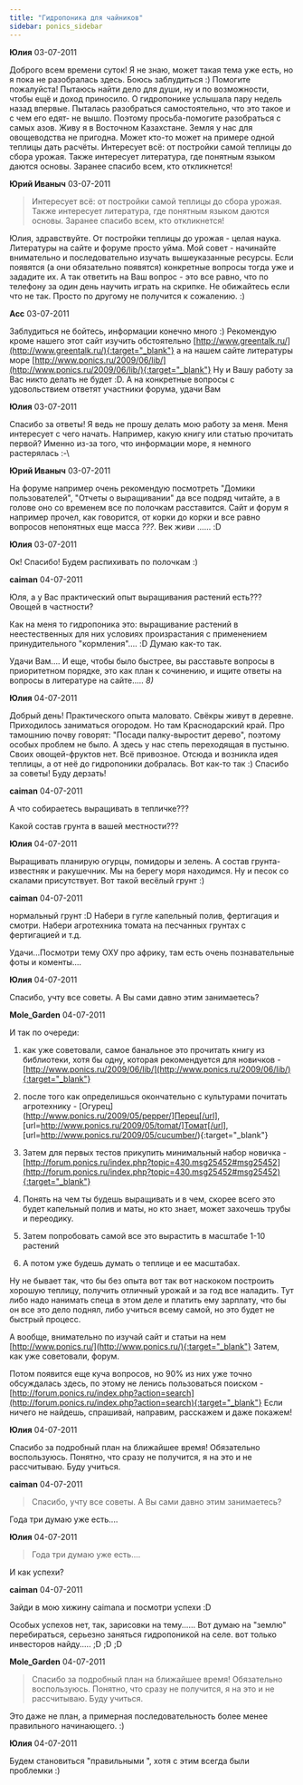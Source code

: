 ```yaml
---
title: "Гидропоника для чайников"
sidebar: ponics_sidebar
---
```


**Юлия** 03-07-2011

Доброго всем времени суток! Я не знаю, может такая тема уже есть, но я пока не разобралась здесь. Боюсь заблудиться :) Помогите пожалуйста! Пытаюсь найти дело для души, ну и по возможности, чтобы ещё и доход приносило. О гидропонике услышала пару недель назад впервые. Пыталась разобраться самостоятельно, что это такое и с чем его едят- не вышло. Поэтому просьба-помогите разобраться с самых азов. Живу я в Восточном Казахстане. Земля у нас для овощеводства не пригодна. Может кто-то может на примере одной теплицы дать расчёты. Интересует всё: от постройки самой теплицы до сбора урожая. Также интересует литература, где понятным языком даются основы. Заранее спасибо всем, кто откликнется! 


**Юрий Иваныч** 03-07-2011

> Интересует всё: от постройки самой теплицы до сбора урожая. Также интересует литература, где понятным языком даются основы. Заранее спасибо всем, кто откликнется!

Юлия, здравствуйте. От постройки теплицы до урожая - целая наука. Литературы на сайте и форуме просто уйма. Мой совет - начинайте внимательно и последовательно изучать вышеуказанные ресурсы. Если появятся (а они обязательно появятся) конкретные вопросы тогда уже и зададите их. А так ответить на Ваш вопрос - это все равно, что по телефону за один день научить играть на скрипке. Не обижайтесь если что не так. Просто по другому не получится к сожалению. :)


**Acc** 03-07-2011

Заблудиться не бойтесь, информации конечно много :) Рекомендую кроме нашего этот сайт изучить обстоятельно [http://www.greentalk.ru/](http://www.greentalk.ru/){:target="_blank"} а на нашем сайте литературы море [http://www.ponics.ru/2009/06/lib/](http://www.ponics.ru/2009/06/lib/){:target="_blank"} Ну и Вашу работу за Вас никто делать не будет :D. А на конкретные вопросы с удовольствием ответят участники форума, удачи Вам


**Юлия** 03-07-2011

Спасибо за ответы! Я ведь не прошу делать мою работу за меня. Меня интересует с чего начать. Например, какую книгу или статью прочитать первой? Именно из-за того, что информации море, я немного растерялась :-\


**Юрий Иваныч** 03-07-2011

На форуме например очень рекомендую посмотреть "Домики пользователей", "Отчеты о выращивании" да все подряд читайте, а в голове оно со временем все по полочкам расставится. Сайт и форум я например прочел, как говорится, от корки до корки и все равно вопросов непонятных еще масса *???*. Век живи ...... :D 


**Юлия** 03-07-2011

Ок! Спасибо! Будем распихивать по полочкам :)


**caiman** 04-07-2011

Юля, а у Вас практический опыт выращивания растений есть??? Овощей в частности?

Как на меня то гидропоника это: выращивание растений в неестественных для них условиях произрастания с применением принудительного "кормления".... :D Думаю как-то так.

Удачи Вам.... И еще, чтобы было быстрее, вы расставьте вопросы в приоритетном порядке, это как план к сочинению, и ищите ответы на вопросы в литературе на сайте..... *8)* 


**Юлия** 04-07-2011

Добрый день! Практического опыта маловато. Свёкры живут в деревне. Приходилось заниматься огородом. Но там Краснодарский край. Про тамошнию почву говорят: "Посади палку-выростит дерево", поэтому особых проблем не было. А здесь у нас степь переходящая в пустыню. Своих овощей-фруктов нет. Всё привозное. Отсюда и возникла идея теплицы, а от неё до гидропоники добралась. Вот как-то так :) Спасибо за советы! Буду дерзать!


**caiman** 04-07-2011

А что собираетесь выращивать в тепличке???

Какой состав грунта в вашей местности???


**Юлия** 04-07-2011

Выращивать планирую огурцы, помидоры и зелень. А состав грунта-известняк и ракушечник. Мы на берегу моря находимся. Ну и песок со скалами присутствует. Вот такой весёлый грунт :)


**caiman** 04-07-2011

нормальный грунт :D Набери в гугле капельный полив, фертигация и смотри. Набери агротехника томата на песчанных грунтах с фертигацией и т.д.

Удачи...Посмотри тему ОХУ про африку, там есть очень познавательные фоты и коменты....


**Юлия** 04-07-2011

Спасибо, учту все советы. А Вы сами давно этим занимаетесь?


**Mole_Garden** 04-07-2011

И так по очереди:

1) как уже советовали, самое банальное это прочитать книгу из библиотеки, хотя бы одну, которая рекомендуется для новичков - [http://www.ponics.ru/2009/06/lib/](http://www.ponics.ru/2009/06/lib/){:target="_blank"}

2) после того как определишься окончательно с культурами почитать агротехнику - [Огурец](http://www.ponics.ru/2009/05/pepper/]Перец[/url], [url=http://www.ponics.ru/2009/05/tomat/]Томат[/url], [url=http://www.ponics.ru/2009/05/cucumber/){:target="_blank"}

3) Затем для первых тестов прикупить минимальный набор новичка - [http://forum.ponics.ru/index.php?topic=430.msg25452#msg25452](http://forum.ponics.ru/index.php?topic=430.msg25452#msg25452){:target="_blank"}

4) Понять на чем ты будешь выращивать и в чем, скорее всего это будет капельный полив и маты, но кто знает, может захочешь трубы и переодику.

5) Затем попробовать самой все это вырастить в масштабе 1-10 растений

6) А потом уже будешь думать о теплице и ее масштабах. 

Ну не бывает так, что бы без опыта вот так вот наскоком построить хорошую теплицу, получить отличный урожай и за год все наладить. Тут либо надо нанимать спеца в этом деле и платить ему зарплату, что бы он все это дело поднял, либо учиться всему самой, но это будет не быстрый процесс.

А вообще, внимательно по изучай сайт и статьи на нем [http://www.ponics.ru/](http://www.ponics.ru/){:target="_blank"} Затем, как уже советовали, форум. 

Потом появится еще куча вопросов, но 90% из них уже точно обсуждалась здесь, по этому не ленись пользоваться поиском - [http://forum.ponics.ru/index.php?action=search](http://forum.ponics.ru/index.php?action=search){:target="_blank"} Если ничего не найдешь, спрашивай, направим, расскажем и даже покажем!


**Юлия** 04-07-2011

Спасибо за подробный план на ближайшее время! Обязательно воспользуюсь. Понятно, что сразу не получится, я на это и не рассчитываю. Буду учиться.


**caiman** 04-07-2011

> Спасибо, учту все советы. А Вы сами давно этим занимаетесь?

Года три думаю уже есть....


**Юлия** 04-07-2011

> Года три думаю уже есть....

И как успехи?


**caiman** 04-07-2011

Зайди в мою хижину caimana и посмотри успехи :D

Особых успехов нет, так, зарисовки на тему...... Вот думаю на "землю" перебираться, серьезно заняться гидропоникой на селе. вот только инвесторов найду..... ;D ;D ;D


**Mole_Garden** 04-07-2011

> Спасибо за подробный план на ближайшее время! Обязательно воспользуюсь. Понятно, что сразу не получится, я на это и не рассчитываю. Буду учиться.

Это даже не план, а примерная последовательность более менее правильного начинающего. :)


**Юлия** 04-07-2011

Будем становиться "правильными ", хотя с этим всегда были проблемки :)


